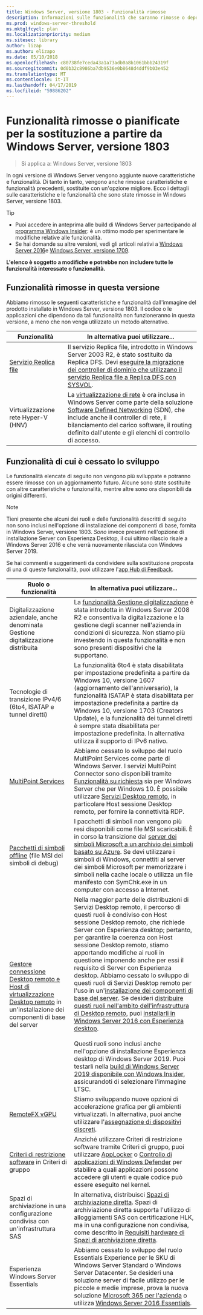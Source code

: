 ```yaml
---
title: Windows Server, versione 1803 - Funzionalità rimosse
description: Informazioni sulle funzionalità che saranno rimosse o deprecate in Windows Server, versione 1803 o successiva
ms.prod: windows-server-threshold
ms.mktglfcycl: plan
ms.localizationpriority: medium
ms.sitesec: library
author: lizap
ms.author: elizapo
ms.date: 05/10/2018
ms.openlocfilehash: c80738fe7ceda43a1a73adb0a8b1061bbb24319f
ms.sourcegitcommit: 0d0b32c8986ba7db9536e0b8648d4ddf9b03e452
ms.translationtype: MT
ms.contentlocale: it-IT
ms.lasthandoff: 04/17/2019
ms.locfileid: "59886202"
---
```

# <a name="features-removed-or-planned-for-replacement-starting-with-windows-server-version-1803"></a>Funzionalità rimosse o pianificate per la sostituzione a partire da Windows Server, versione 1803

> Si applica a: Windows Server, versione 1803

In ogni versione di Windows Server vengono aggiunte nuove caratteristiche e funzionalità. Di tanto in tanto, vengono anche rimosse caratteristiche e funzionalità precedenti, sostituite con un'opzione migliore. Ecco i dettagli sulle caratteristiche e le funzionalità che sono state rimosse in Windows Server, versione 1803.   

> [!TIP]
> - Puoi accedere in anteprima alle build di Windows Server partecipando al [programma Windows Insider](https://insider.windows.com): è un ottimo modo per sperimentare le modifiche relative alle funzionalità.
> - Se hai domande su altre versioni, vedi gli articoli relativi a [Windows Server 2016](deprecated-features.md)e [Windows Server, versione 1709](removed-features-1709.md).

**L'elenco è soggetto a modifiche e potrebbe non includere tutte le funzionalità interessate o funzionalità.** 

## <a name="features-we-removed-in-this-release"></a>Funzionalità rimosse in questa versione

Abbiamo rimosso le seguenti caratteristiche e funzionalità dall'immagine del prodotto installato in Windows Server, versione 1803. Il codice o le applicazioni che dipendono da tali funzionalità non funzioneranno in questa versione, a meno che non venga utilizzato un metodo alternativo.   

|Funzionalità    |In alternativa puoi utilizzare...|
|-----------|--------------------|
|[Servizio Replica file](https://support.microsoft.com/en-us/help/4025991/windows-server-version-1709-no-longer-supports-frs)|Il servizio Replica file, introdotto in Windows Server 2003 R2, è stato sostituito da Replica DFS. Devi [eseguire la migrazione dei controller di dominio che utilizzano il servizio Replica file a Replica DFS con SYSVOL](https://blogs.technet.microsoft.com/filecab/2014/06/25/streamlined-migration-of-frs-to-dfsr-sysvol/).|
|Virtualizzazione rete Hyper-V (HNV)|La [virtualizzazione di rete](../networking/sdn/technologies/hyper-v-network-virtualization/whats-new-hyperv-network-virtualization-windows-server.md) è ora inclusa in Windows Server come parte della soluzione [Software Defined Networking](../networking/sdn/software-defined-networking.md) (SDN), che include anche il controller di rete, il bilanciamento del carico software, il routing definito dall'utente e gli elenchi di controllo di accesso.|

## <a name="features-were-no-longer-developing"></a>Funzionalità di cui è cessato lo sviluppo

Le funzionalità elencate di seguito non vengono più sviluppate e potranno essere rimosse con un aggiornamento futuro. Alcune sono state sostituite con altre caratteristiche o funzionalità, mentre altre sono ora disponibili da origini differenti. 

>[!NOTE]
> Tieni presente che alcuni dei ruoli e delle funzionalità descritti di seguito non sono inclusi nell'opzione di installazione dei componenti di base, fornita in Windows Server, versione 1803. *Sono* invece presenti nell'opzione di installazione Server con Esperienza Desktop, il cui ultimo rilascio risale a Windows Server 2016 e che verrà nuovamente rilasciata con Windows Server 2019.

Se hai commenti e suggerimenti da condividere sulla sostituzione proposta di una di queste funzionalità, puoi utilizzare l'[app Hub di Feedback](https://support.microsoft.com/help/4021566/windows-10-send-feedback-to-microsoft-with-feedback-hub-app). 

|Ruolo o funzionalità    |In alternativa puoi utilizzare...|
|-----------|---------------------|
|Digitalizzazione aziendale, anche denominata Gestione digitalizzazione distribuita|La [funzionalità Gestione digitalizzazione](https://docs.microsoft.com/previous-versions/windows/it-pro/windows-server-2008-R2-and-2008/dd759124\(v%3dws.11\)) è stata introdotta in Windows Server 2008 R2 e consentiva la digitalizzazione e la gestione degli scanner nell'azienda in condizioni di sicurezza. Non stiamo più investendo in questa funzionalità e non sono presenti dispositivi che la supportano.|
|Tecnologie di transizione IPv4/6 (6to4, ISATAP e tunnel diretti)|La funzionalità 6to4 è stata disabilitata per impostazione predefinita a partire da Windows 10, versione 1607 (aggiornamento dell'anniversario), la funzionalità ISATAP è stata disabilitata per impostazione predefinita a partire da Windows 10, versione 1703 (Creators Update), e la funzionalità dei tunnel diretti è sempre stata disabilitata per impostazione predefinita. In alternativa utilizza il supporto di IPv6 nativo.|
|[MultiPoint Services](../remote/multipoint-services/multipoint-services.md)|Abbiamo cessato lo sviluppo del ruolo MultiPoint Services come parte di Windows Server. I servizi MultiPoint Connector sono disponibili tramite [Funzionalità su richiesta](https://docs.microsoft.com/windows-hardware/manufacture/desktop/features-on-demand-v2--capabilities) sia per Windows Server che per Windows 10. È possibile utilizzare [Servizi Desktop remoto](../remote/remote-desktop-services/welcome-to-rds.md), in particolare Host sessione Desktop remoto, per fornire la connettività RDP. |
|[Pacchetti di simboli offline](https://docs.microsoft.com/windows-hardware/drivers/debugger/debugger-download-symbols) (file MSI dei simboli di debug)|I pacchetti di simboli non vengono più resi disponibili come file MSI scaricabili. È in corso la transizione dal [server dei simboli Microsoft a un archivio dei simboli basato su Azure](https://blogs.msdn.microsoft.com/windbg/2017/10/18/update-on-microsofts-symbol-server/). Se devi utilizzare i simboli di Windows, connettiti al server dei simboli Microsoft per memorizzare i simboli nella cache locale o utilizza un file manifesto con SymChk.exe in un computer con accesso a Internet.|
|[Gestore connessione Desktop remoto e Host di virtualizzazione Desktop remoto](../remote/remote-desktop-services/desktop-hosting-service.md) in un'installazione dei componenti di base del server|Nella maggior parte delle distribuzioni di Servizi Desktop remoto, il percorso di questi ruoli è condiviso con Host sessione Desktop remoto, che richiede Server con Esperienza desktop; pertanto, per garantire la coerenza con Host sessione Desktop remoto, stiamo apportando modifiche ai ruoli in questione imponendo anche per essi il requisito di Server con Esperienza desktop. Abbiamo cessato lo sviluppo di questi ruoli di Servizi Desktop remoto per l'uso in un'[installazione dei componenti di base del server](../administration/server-core/what-is-server-core.md). Se desideri [distribuire questi ruoli nell'ambito dell'infrastruttura di Desktop remoto](../remote/remote-desktop-services/rds-deploy-infrastructure.md), puoi [installarli in Windows Server 2016 con Esperienza desktop](getting-started-with-server-with-desktop-experience.md). <br/><br/>Questi ruoli sono inclusi anche nell'opzione di installazione Esperienza desktop di Windows Server 2019. Puoi testarli nella [build di Windows Server 2019 disponibile con Windows Insider](https://docs.microsoft.com/windows-insider/at-work/), assicurandoti di selezionare l'immagine LTSC. |
|[RemoteFX vGPU](../remote/remote-desktop-services/rds-remotefx-vgpu.md)|Stiamo sviluppando nuove opzioni di accelerazione grafica per gli ambienti virtualizzati. In alternativa, puoi anche utilizzare l'[assegnazione di dispositivi discreti](../virtualization/hyper-v/plan/plan-for-deploying-devices-using-discrete-device-assignment.md).|
|[Criteri di restrizione software](../identity/software-restriction-policies/software-restriction-policies.md) in Criteri di gruppo|Anziché utilizzare Criteri di restrizione software tramite Criteri di gruppo, puoi utilizzare [AppLocker](https://docs.microsoft.com/windows/security/threat-protection/applocker/applocker-overview) o [Controllo di applicazioni di Windows Defender](https://docs.microsoft.com/windows/security/threat-protection/windows-defender-application-control) per stabilire a quali applicazioni possono accedere gli utenti e quale codice può essere eseguito nel kernel.|
|Spazi di archiviazione in una configurazione condivisa con un'infrastruttura SAS|In alternativa, distribuisci [Spazi di archiviazione diretta](../storage/storage-spaces/storage-spaces-direct-overview.md). Spazi di archiviazione diretta supporta l'utilizzo di alloggiamenti SAS con certificazione HLK, ma in una configurazione non condivisa, come descritto in [Requisiti hardware di Spazi di archiviazione diretta](../storage/storage-spaces/storage-spaces-direct-hardware-requirements.md).|
|Esperienza Windows Server Essentials|Abbiamo cessato lo sviluppo del ruolo Essentials Experience per le SKU di Windows Server Standard o Windows Server Datacenter. Se desideri una soluzione server di facile utilizzo per le piccole e medie imprese, prova la nuova soluzione [Microsoft 365 per l'azienda](https://www.microsoft.com/microsoft-365/business) o utilizza [Windows Server 2016 Essentials](https://docs.microsoft.com/windows-server-essentials/get-started/get-started).|

